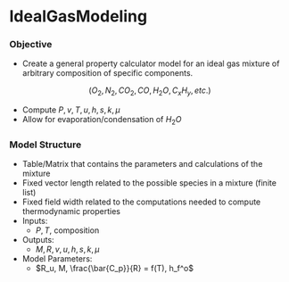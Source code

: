 # IdealGasModeling
### Objective
- Create a general property calculator model for an ideal gas mixture of arbitrary composition of specific components.

$$ (O_2, N_2, CO_2, CO, H_2O, C_x H_y, etc.) $$

- Compute $P, v, T, u, h, s, k, \mu$
- Allow for evaporation/condensation of $H_2O$

### Model Structure
- Table/Matrix that contains the parameters and calculations of the mixture
- Fixed vector length related to the possible species in a mixture (finite list)
- Fixed field width related to the computations needed to compute thermodynamic properties
- Inputs:
  - $P, T$, composition
- Outputs:
  - $M, R, v, u, h, s, k, \mu$
- Model Parameters:
  - $R_u, M, \frac{\bar{C_p}}{R} = f(T), h_f^o$
